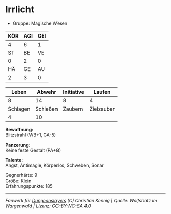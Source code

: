 # Irrlicht  
- Gruppe: Magische Wesen  

| KÖR | AGI | GEI |  
| --- | --- | --- |  
| 4   | 6   | 1   |
| ST  | BE  | VE  |  
| 0   | 2   | 0   |
| HÄ  | GE  | AU  |  
| 2   | 3   | 0   |


| Leben    | Abwehr   | Initiative | Laufen     |
| -------- | -------- | ---------- | ---------- |
| 8        | 14       | 8          | 4          |
| Schlagen | Schießen | Zaubern    | Zielzauber |
| 4        | 10       |            |            |

**Bewaffnung:**  
Blitzstrahl (WB+1, GA-5)

**Panzerung:**  
Keine feste Gestalt (PA+8)

**Talente:**  
Angst, Antimagie, Körperlos, Schweben, Sonar

Gegnerhärte: 9  
Größe: Klein  
Erfahrungspunkte: 185  



___
*Fanwerk für [Dungeonslayers](https://www.dungeonslayers.net/) (C) Christian Kennig | Quelle: Wolfshatz im Wargenwald | Lizenz: [CC-BY-NC-SA 4.0](https://creativecommons.org/licenses/by-nc-sa/4.0/deed.de)*
